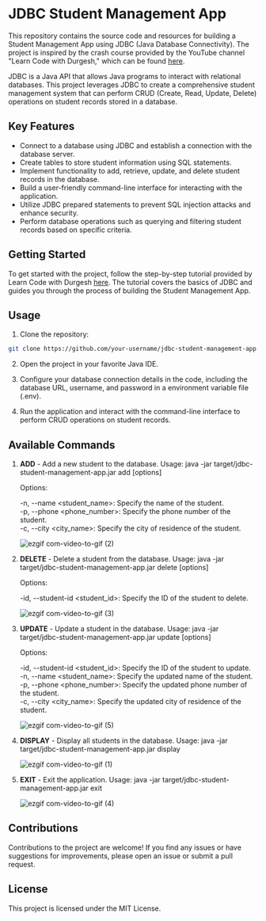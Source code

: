 # JDBC Student Management App

This repository contains the source code and resources for building a Student Management App using JDBC (Java Database Connectivity). The project is inspired by the crash course provided by the YouTube channel "Learn Code with Durgesh," which can be found [here](https://www.youtube.com/watch?v=lZbl7Q21t4s).

JDBC is a Java API that allows Java programs to interact with relational databases. This project leverages JDBC to create a comprehensive student management system that can perform CRUD (Create, Read, Update, Delete) operations on student records stored in a database.

## Key Features

- Connect to a database using JDBC and establish a connection with the database server.
- Create tables to store student information using SQL statements.
- Implement functionality to add, retrieve, update, and delete student records in the database.
- Build a user-friendly command-line interface for interacting with the application.
- Utilize JDBC prepared statements to prevent SQL injection attacks and enhance security.
- Perform database operations such as querying and filtering student records based on specific criteria.



## Getting Started

To get started with the project, follow the step-by-step tutorial provided by Learn Code with Durgesh [here](https://www.youtube.com/watch?v=lZbl7Q21t4s&t=1364s). The tutorial covers the basics of JDBC and guides you through the process of building the Student Management App.

## Usage

1. Clone the repository:

```bash
git clone https://github.com/your-username/jdbc-student-management-app.git 

```

2. Open the project in your favorite Java IDE.

3. Configure your database connection details in the code, including the database URL, username, and password in a environment variable file (.env).

4. Run the application and interact with the command-line interface to perform CRUD operations on student records.

## Available Commands

1. **ADD** - Add a new student to the database.
   Usage: java -jar target/jdbc-student-management-app.jar add [options]
   
   Options:
            <div>-n, --name <student_name>: Specify the name of the student.</div>
            <div>-p, --phone <phone_number>: Specify the phone number of the student.</div>
            <div>-c, --city <city_name>: Specify the city of residence of the student.</div>
            
   ![ezgif com-video-to-gif (2)](https://github.com/Bhavyawahie/JDBC/assets/34278282/564257bb-e3ae-4068-a988-7a9bdfc693b3)
   

3. **DELETE** - Delete a student from the database.
   Usage: java -jar target/jdbc-student-management-app.jar delete [options]
   
   Options:
            <div>-id, --student-id <student_id>: Specify the ID of the student to delete.</div>
            
   ![ezgif com-video-to-gif (3)](https://github.com/Bhavyawahie/JDBC/assets/34278282/70b40bd0-158a-4f95-9b81-6a37f10d5ce8)

4. **UPDATE** - Update a student in the database.
   Usage: java -jar target/jdbc-student-management-app.jar update [options]
   
   Options:
            <div>-id, --student-id <student_id>: Specify the ID of the student to update.</div>
            <div>-n, --name <student_name>: Specify the updated name of the student.</div>
            <div>-p, --phone <phone_number>: Specify the updated phone number of the student.</div>
            <div>-c, --city <city_name>: Specify the updated city of residence of the student.</div>

   ![ezgif com-video-to-gif (5)](https://github.com/Bhavyawahie/JDBC/assets/34278282/f14e1a41-41ef-46c8-9502-d93f850633e4)

6. **DISPLAY** - Display all students in the database.
   Usage: java -jar target/jdbc-student-management-app.jar display
   
   ![ezgif com-video-to-gif (1)](https://github.com/Bhavyawahie/JDBC/assets/34278282/b44e879b-b861-4cdb-9143-15c2bfb5a811)


7. **EXIT** - Exit the application.
   Usage: java -jar target/jdbc-student-management-app.jar exit
   
   ![ezgif com-video-to-gif (4)](https://github.com/Bhavyawahie/JDBC/assets/34278282/f21e0322-7eb2-400b-bde3-46440f52b02e)



## Contributions

Contributions to the project are welcome! If you find any issues or have suggestions for improvements, please open an issue or submit a pull request.

## License

This project is licensed under the MIT License.
